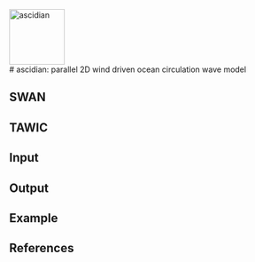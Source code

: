 <div align="left">
    <img width=100 src="https://c1.staticflickr.com/9/8543/8982514796_309c8553b0_b.jpg" alt="ascidian" title="ascidian"</img>
</div>
# ascidian: parallel 2D wind driven ocean circulation wave model



## SWAN

## TAWIC

## Input

## Output

## Example

## References

